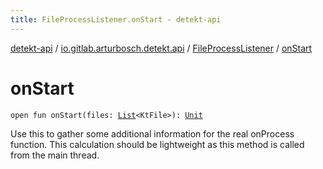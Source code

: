 ```yaml
---
title: FileProcessListener.onStart - detekt-api
---
```


[detekt-api](../../index.html) / [io.gitlab.arturbosch.detekt.api](../index.html) / [FileProcessListener](index.html) / [onStart](./on-start.html)

# onStart

`open fun onStart(files: `[`List`](https://kotlinlang.org/api/latest/jvm/stdlib/kotlin.collections/-list/index.html)`<KtFile>): `[`Unit`](https://kotlinlang.org/api/latest/jvm/stdlib/kotlin/-unit/index.html)

Use this to gather some additional information for the real onProcess function.
This calculation should be lightweight as this method is called from the main thread.

